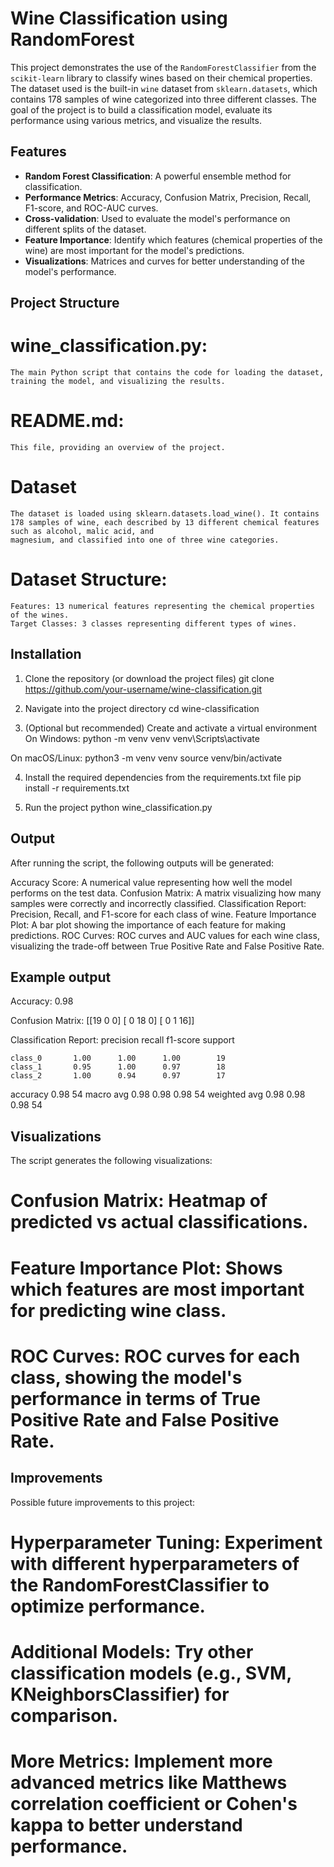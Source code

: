 # Wine Classification using RandomForest

This project demonstrates the use of the `RandomForestClassifier` from the `scikit-learn` library to classify wines based on their chemical properties. The dataset used is the built-in `wine` dataset from `sklearn.datasets`, which contains 178 samples of wine categorized into three different classes. The goal of the project is to build a classification model, evaluate its performance using various metrics, and visualize the results.

## Features
- **Random Forest Classification**: A powerful ensemble method for classification.
- **Performance Metrics**: Accuracy, Confusion Matrix, Precision, Recall, F1-score, and ROC-AUC curves.
- **Cross-validation**: Used to evaluate the model's performance on different splits of the dataset.
- **Feature Importance**: Identify which features (chemical properties of the wine) are most important for the model's predictions.
- **Visualizations**: Matrices and curves for better understanding of the model's performance.

## Project Structure

# wine_classification.py: 
    The main Python script that contains the code for loading the dataset, training the model, and visualizing the results.

# README.md: 
    This file, providing an overview of the project.

# Dataset
    The dataset is loaded using sklearn.datasets.load_wine(). It contains 178 samples of wine, each described by 13 different chemical features such as alcohol, malic acid, and   
    magnesium, and classified into one of three wine categories.

# Dataset Structure:
    Features: 13 numerical features representing the chemical properties of the wines.
    Target Classes: 3 classes representing different types of wines.


## Installation
1. Clone the repository (or download the project files)
git clone https://github.com/your-username/wine-classification.git

 2. Navigate into the project directory
cd wine-classification

3. (Optional but recommended) Create and activate a virtual environment
 On Windows:
python -m venv venv
venv\Scripts\activate

On macOS/Linux:
python3 -m venv venv
source venv/bin/activate

4. Install the required dependencies from the requirements.txt file
pip install -r requirements.txt

5. Run the project
python wine_classification.py


## Output
After running the script, the following outputs will be generated:

Accuracy Score: A numerical value representing how well the model performs on the test data.
Confusion Matrix: A matrix visualizing how many samples were correctly and incorrectly classified.
Classification Report: Precision, Recall, and F1-score for each class of wine.
Feature Importance Plot: A bar plot showing the importance of each feature for making predictions.
ROC Curves: ROC curves and AUC values for each wine class, visualizing the trade-off between True Positive Rate and False Positive Rate.




## Example output

Accuracy: 0.98

Confusion Matrix:
[[19  0  0]
 [ 0 18  0]
 [ 0  1 16]]

Classification Report:
              precision    recall  f1-score   support

    class_0       1.00      1.00      1.00        19
    class_1       0.95      1.00      0.97        18
    class_2       1.00      0.94      0.97        17

   accuracy                           0.98        54
  macro avg       0.98      0.98      0.98        54
weighted avg       0.98      0.98      0.98        54



## Visualizations
The script generates the following visualizations:

# Confusion Matrix: Heatmap of predicted vs actual classifications.
# Feature Importance Plot: Shows which features are most important for predicting wine class.
# ROC Curves: ROC curves for each class, showing the model's performance in terms of True Positive Rate and False Positive Rate.


## Improvements
Possible future improvements to this project:

# Hyperparameter Tuning: Experiment with different hyperparameters of the RandomForestClassifier to optimize performance.
# Additional Models: Try other classification models (e.g., SVM, KNeighborsClassifier) for comparison.
# More Metrics: Implement more advanced metrics like Matthews correlation coefficient or Cohen's kappa to better understand performance.
